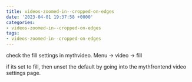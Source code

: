 ```yaml
---
title: videos-zoomed-in--cropped-on-edges
date: '2023-04-01 19:37:58 +0000'
categories:
- videos-zoomed-in--cropped-on-edges
tags:
- videos-zoomed-in--cropped-on-edges
---
```



check the fill settings in mythvideo. Menu -\> video -\> fill

if its set to fill, then unset the default by going into the
mythfrontend video settings page.